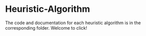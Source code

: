 # Heuristic-Algorithm
The code and documentation for each heuristic algorithm is in the corresponding folder. 
Welcome to click!
